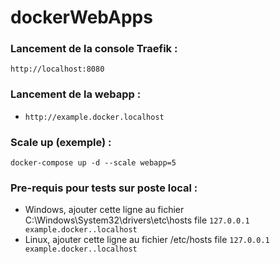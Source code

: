 # dockerWebApps

### Lancement de la console Traefik :
```http://localhost:8080```

### Lancement de la webapp :
  * ```http://example.docker.localhost```

### Scale up (exemple) :
```docker-compose up -d --scale webapp=5```

### Pre-requis pour tests sur poste local :
  * Windows, ajouter cette ligne au fichier C:\Windows\System32\drivers\etc\hosts file
```127.0.0.1 example.docker..localhost```
  * Linux, ajouter cette ligne au fichier /etc/hosts file
```127.0.0.1 example.docker..localhost```